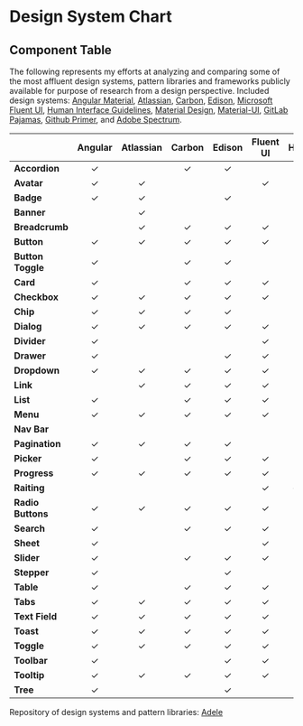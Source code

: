 # Design System Chart

## Component Table

The following represents my efforts at analyzing and comparing some of the most affluent design systems, pattern libraries and frameworks publicly available for purpose of research from a design perspective. Included design systems: [Angular Material](https://material.angular.io/), [Atlassian](https://atlassian.design/), [Carbon](https://www.carbondesignsystem.com/), [Edison](https://edisondesignsystem.com/), [Microsoft Fluent UI](https://developer.microsoft.com/en-us/fluentui#/), [Human Interface Guidelines](https://developer.apple.com/design/human-interface-guidelines/), [Material Design](https://material.io/), [Material-UI](https://material-ui.com/), [GitLab Pajamas](https://design.gitlab.com/), [Github Primer](https://primer.style/css/), and [Adobe Spectrum](https://spectrum.adobe.com/).

|  | Angular | Atlassian | Carbon |  Edison | Fluent UI | HIG | Material | Material-UI | Pajamas | Primer | Specrum |
| :--- | :---: | :---: | :---: | :---: | :---: | :---: | :---: | :---: | :---: | :---: | :---: |
| **Accordion** | ✓ |  | ✓ | ✓ |  |  |  | ✓ | ✓ |  |  |
| **Avatar** | ✓ | ✓ |  |  | ✓ |  |  | ✓ | ✓ | ✓ | ✓ |
| **Badge** | ✓ | ✓ |  | ✓ |  |  |  | ✓ | ✓ |  |  |
| **Banner** |  | ✓ |  |  |  |  | ✓ | ✓ | ✓ |  |  |
| **Breadcrumb** |  | ✓ | ✓ | ✓ | ✓ |  |  | ✓ | ✓ | ✓ | ✓ |
| **Button** | ✓ | ✓ | ✓ | ✓ | ✓ |  | ✓ | ✓ | ✓ | ✓ | ✓ |
| **Button** **Toggle** | ✓ |  | ✓ | ✓ |  |  | ✓ | ✓ | ✓ | ✓ |  |
| **Card** | ✓ |  | ✓ | ✓ | ✓ |  | ✓ | ✓ | ✓ | ✓ |  |
| **Checkbox** | ✓ | ✓ | ✓ | ✓ | ✓ |  | ✓ | ✓ | ✓ | ✓ | ✓ |
| **Chip** | ✓ | ✓ | ✓ | ✓ |  |  | ✓ | ✓ | ✓ | ✓ | ✓ |
| **Dialog** | ✓ | ✓ | ✓ | ✓ | ✓ |  | ✓ | ✓ | ✓ | ✓ | ✓ |
| **Divider** | ✓ |  |  |  | ✓ |  | ✓ | ✓ |  |  | ✓ |
| **Drawer** | ✓ |  |  | ✓ | ✓ |  | ✓ | ✓ | ✓ |  | ✓ |
| **Dropdown** | ✓ | ✓ | ✓ | ✓ | ✓ |  | ✓ | ✓ | ✓ | ✓ | ✓ |
| **Link** |  | ✓ | ✓ | ✓ | ✓ |  |  | ✓ | ✓ | ✓ | ✓ |
| **List** | ✓ |  | ✓ | ✓ | ✓ |  | ✓ | ✓ | ✓ |  |  |
| **Menu** | ✓ | ✓ | ✓ | ✓ | ✓ |  | ✓ | ✓ |  | ✓ |  |
| **Nav Bar** |  |  |  |  |  |  | ✓ | ✓ |  | ✓ |  |
| **Pagination** | ✓ | ✓ | ✓ | ✓ |  |  |  | ✓ | ✓ | ✓ |  |
| **Picker** | ✓ |  | ✓ | ✓ | ✓ |  | ✓ | ✓ | ✓ |  | ✓ |
| **Progress** | ✓ | ✓ | ✓ | ✓ | ✓ |  | ✓ | ✓ | ✓ | ✓ | ✓ |
| **Raiting** |  |  |  |  | ✓ | ✓ |  | ✓ |  |  | ✓ |
| **Radio Buttons** | ✓ | ✓ | ✓ | ✓ | ✓ |  | ✓ | ✓ | ✓ | ✓ | ✓ |
| **Search** | ✓ |  | ✓ | ✓ | ✓ |  |  | ✓ | ✓ | ✓ | ✓ |
| **Sheet** | ✓ |  |  |  | ✓ |  | ✓ |  |  |  |  |
| **Slider** | ✓ |  | ✓ | ✓ | ✓ |  | ✓ | ✓ |  |  | ✓ |
| **Stepper** | ✓ |  |  | ✓ |  |  |  | ✓ |  | ✓ |  |
| **Table** | ✓ |  | ✓ | ✓ | ✓ |  | ✓ | ✓ | ✓ | ✓ |  |
| **Tabs** | ✓ | ✓ | ✓ | ✓ | ✓ |  | ✓ | ✓ | ✓ | ✓ | ✓ |
| **Text Field** | ✓ | ✓ | ✓ | ✓ | ✓ |  | ✓ | ✓ | ✓ | ✓ | ✓ |
| **Toast** | ✓ | ✓ | ✓ | ✓ | ✓ |  | ✓ | ✓ | ✓ | ✓ | ✓ |
| **Toggle** | ✓ | ✓ | ✓ | ✓ | ✓ |  | ✓ | ✓ | ✓ |  | ✓ |
| **Toolbar** | ✓ |  |  | ✓ | ✓ |  | ✓ |  |  | ✓ | ✓ |
| **Tooltip** | ✓ | ✓ | ✓ | ✓ | ✓ |  | ✓ | ✓ | ✓ | ✓ | ✓ |
| **Tree** | ✓ |  |  | ✓ |  |  |  | ✓ | ✓ |  |  |

Repository of design systems and pattern libraries: [Adele](http://adele.uxpin.com/)

